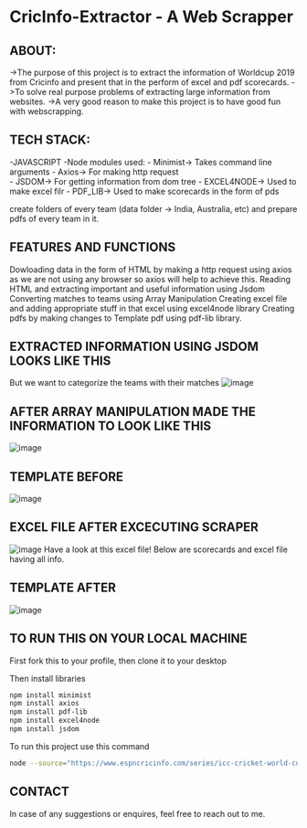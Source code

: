 # CricInfo-Extractor - A Web Scrapper

## ABOUT:
->The purpose of this project is to extract the information of Worldcup 2019 from Cricinfo
  and present that in the perform of excel and pdf scorecards.
->To solve real purpose problems of extracting large information from websites.
->A very good reason to make this project is to have good fun with webscrapping.

## TECH STACK:
-JAVASCRIPT
-Node modules used:
    -  Minimist-> Takes command line arguments
    -  Axios-> For making http request <br>
    -  JSDOM-> For getting information from dom tree
    -  EXCEL4NODE-> Used to make excel filr
    -  PDF_LIB-> Used to make scorecards in the form of pds



create folders of every team (data folder -> India, Australia, etc) and prepare pdfs of every team in it.

 ## FEATURES AND FUNCTIONS
 Dowloading data in the form of HTML by making a http request using axios as we are not using any browser so axios will help to achieve this.
 Reading HTML and extracting important and useful information using Jsdom
 Converting matches to teams using Array Manipulation
 Creating excel file and adding appropriate stuff in that excel using excel4node library
 Creating pdfs by making changes to Template pdf using pdf-lib library.
 
 ## EXTRACTED INFORMATION USING JSDOM LOOKS LIKE THIS
 But we want to categorize the teams with their matches
 ![image](https://user-images.githubusercontent.com/73028420/136691422-59984852-0e03-44af-9a7b-2f66da1a9195.png)

## AFTER ARRAY MANIPULATION MADE THE INFORMATION TO LOOK LIKE THIS
![image](https://user-images.githubusercontent.com/73028420/136691512-59e3a8aa-9183-464c-bbc5-1ba7e347f4cf.png)

 
 ## TEMPLATE BEFORE 
 ![image](https://user-images.githubusercontent.com/73028420/136662552-6e4c351f-ef22-4a30-bba6-669e453fc13b.png)
 
 ## EXCEL FILE AFTER EXCECUTING SCRAPER
 ![image](https://user-images.githubusercontent.com/73028420/136662663-9493cb60-4773-43dd-9299-67fc711d2fb9.png)
 Have a look at this excel file!
 Below are scorecards and excel file having all info.

## TEMPLATE AFTER
![image](https://user-images.githubusercontent.com/73028420/136662761-076358f4-e672-4c5e-b79e-2edba1223caa.png)

## TO RUN THIS ON YOUR LOCAL MACHINE
   First fork this to your profile, then clone it to your desktop
   
   Then install libraries 
   ```bash
  npm install minimist
  npm install axios
  npm install pdf-lib
  npm install excel4node
  npm install jsdom
  
  ```
  
  To run this project use this command
  
  ```bash
  node --source="https://www.espncricinfo.com/series/icc-cricket-world-cup-2019-1144415?ex_cid=ipl2021:google_cpc:search:dsa_feed:msn&gclid=Cj0KCQjw-4SLBhCVARIsACrhWLVv_gGK-NVT1D36fINNofAKdPwIUdjuwmCWE-PuMJCRl3rGClYu5N4aAuJWEALw_wcB" --dataFolder=data --excel=WorldCup.csv
 ```

## CONTACT
In case of any suggestions or enquires, feel free to reach out to me.
